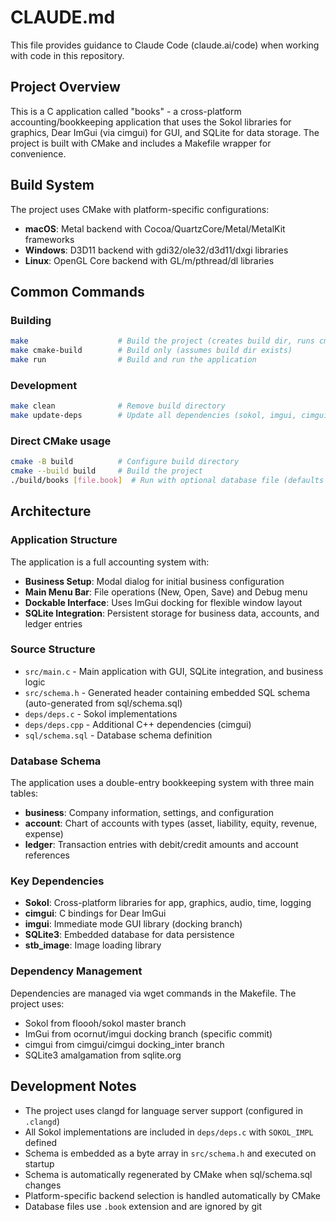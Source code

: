 # CLAUDE.md

This file provides guidance to Claude Code (claude.ai/code) when working with code in this repository.

## Project Overview

This is a C application called "books" - a cross-platform accounting/bookkeeping application that uses the Sokol libraries for graphics, Dear ImGui (via cimgui) for GUI, and SQLite for data storage. The project is built with CMake and includes a Makefile wrapper for convenience.

## Build System

The project uses CMake with platform-specific configurations:
- **macOS**: Metal backend with Cocoa/QuartzCore/Metal/MetalKit frameworks
- **Windows**: D3D11 backend with gdi32/ole32/d3d11/dxgi libraries
- **Linux**: OpenGL Core backend with GL/m/pthread/dl libraries

## Common Commands

### Building
```bash
make                    # Build the project (creates build dir, runs cmake, builds)
make cmake-build        # Build only (assumes build dir exists)
make run                # Build and run the application
```

### Development
```bash
make clean              # Remove build directory
make update-deps        # Update all dependencies (sokol, imgui, cimgui, sqlite)
```

### Direct CMake usage
```bash
cmake -B build          # Configure build directory
cmake --build build     # Build the project
./build/books [file.book]  # Run with optional database file (defaults to accouting.book)
```

## Architecture

### Application Structure
The application is a full accounting system with:
- **Business Setup**: Modal dialog for initial business configuration
- **Main Menu Bar**: File operations (New, Open, Save) and Debug menu
- **Dockable Interface**: Uses ImGui docking for flexible window layout
- **SQLite Integration**: Persistent storage for business data, accounts, and ledger entries

### Source Structure
- `src/main.c` - Main application with GUI, SQLite integration, and business logic
- `src/schema.h` - Generated header containing embedded SQL schema (auto-generated from sql/schema.sql)
- `deps/deps.c` - Sokol implementations
- `deps/deps.cpp` - Additional C++ dependencies (cimgui)
- `sql/schema.sql` - Database schema definition

### Database Schema
The application uses a double-entry bookkeeping system with three main tables:
- **business**: Company information, settings, and configuration
- **account**: Chart of accounts with types (asset, liability, equity, revenue, expense)
- **ledger**: Transaction entries with debit/credit amounts and account references

### Key Dependencies
- **Sokol**: Cross-platform libraries for app, graphics, audio, time, logging
- **cimgui**: C bindings for Dear ImGui
- **imgui**: Immediate mode GUI library (docking branch)
- **SQLite3**: Embedded database for data persistence
- **stb_image**: Image loading library

### Dependency Management
Dependencies are managed via wget commands in the Makefile. The project uses:
- Sokol from floooh/sokol master branch
- ImGui from ocornut/imgui docking branch (specific commit)
- cimgui from cimgui/cimgui docking_inter branch
- SQLite3 amalgamation from sqlite.org

## Development Notes

- The project uses clangd for language server support (configured in `.clangd`)
- All Sokol implementations are included in `deps/deps.c` with `SOKOL_IMPL` defined
- Schema is embedded as a byte array in `src/schema.h` and executed on startup
- Schema is automatically regenerated by CMake when sql/schema.sql changes
- Platform-specific backend selection is handled automatically by CMake
- Database files use `.book` extension and are ignored by git
